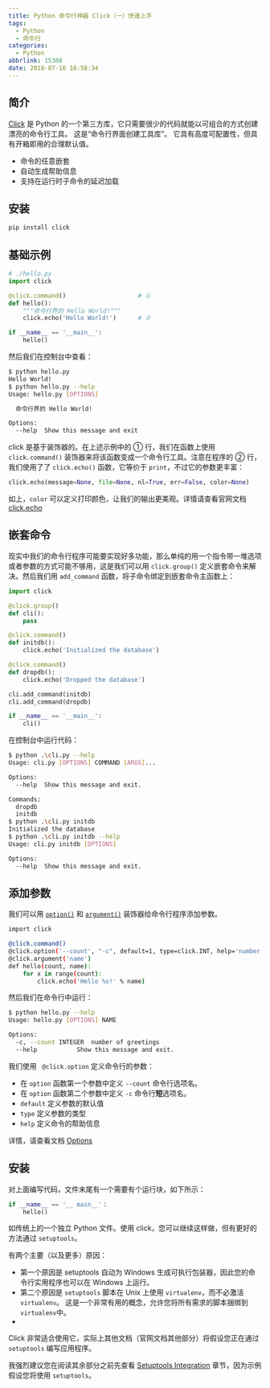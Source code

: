 ```yaml
---
title: Python 命令行神器 Click（一）快速上手
tags:
  - Python
  - 命令行
categories:
  - Python
abbrlink: 15308
date: 2018-07-16 16:58:34
---
```


## 简介

[Click](http://click.pocoo.org) 是 Python 的一个第三方库，它只需要很少的代码就能以可组合的方式创建漂亮的命令行工具。 这是“命令行界面创建工具库”。 它具有高度可配置性，但具有开箱即用的合理默认值。

- 命令的任意嵌套
- 自动生成帮助信息
- 支持在运行时子命令的延迟加载

## 安装

```bash
pip install click
```

<!-- more -->

## 基础示例

```python
# ./hello.py
import click

@click.command()                    # ①
def hello():
    """命令行界的 Hello World!"""
    click.echo('Hello World!')      # ②

if __name__ == '__main__':
    hello()
```

然后我们在控制台中查看：

```bash
$ python hello.py
Hello World!
$ python hello.py --help
Usage: hello.py [OPTIONS]

  命令行界的 Hello World!

Options:
  --help  Show this message and exit
```

click 是基于装饰器的。在上述示例中的 ① 行，我们在函数上使用 `click.command()` 装饰器来将该函数变成一个命令行工具。注意在程序的 ② 行，我们使用了了 `click.echo()` 函数，它等价于 `print`，不过它的参数更丰富：

```python
click.echo(message=None, file=None, nl=True, err=False, color=None)
```

如上，`color` 可以定义打印颜色，让我们的输出更美观。详情请查看官网文档 [click.echo](http://click.pocoo.org/6/api/#click.echo)

## 嵌套命令

现实中我们的命令行程序可能要实现好多功能，那么单纯的用一个指令带一堆选项或者参数的方式可能不够用，这是我们可以用 `click.group()` 定义嵌套命令来解决。然后我们用 `add_command` 函数，将子命令绑定到嵌套命令主函数上：

```python
import click

@click.group()
def cli():
    pass

@click.command()
def initdb():
    click.echo('Initialized the database')

@click.command()
def dropdb():
    click.echo('Dropped the database')

cli.add_command(initdb)
cli.add_command(dropdb)

if __name__ == '__main__':
    cli()
```

在控制台中运行代码：

```bash
$ python .\cli.py --help
Usage: cli.py [OPTIONS] COMMAND [ARGS]...

Options:
  --help  Show this message and exit.

Commands:
  dropdb
  initdb
$ python .\cli.py initdb
Initialized the database
$ python .\cli.py initdb --help
Usage: cli.py initdb [OPTIONS]

Options:
  --help  Show this message and exit.
```

## 添加参数

我们可以用 [`option()`](http://click.pocoo.org/6/api/#click.option) 和 [`argument()`](http://click.pocoo.org/6/api/#click.argument) 装饰器给命令行程序添加参数。

```bash
import click

@click.command()
@click.option('--count', "-c", default=1, type=click.INT, help='number of greetings')
@click.argument('name')
def hello(count, name):
    for x in range(count):
        click.echo('Hello %s!' % name)
```

然后我们在命令行中运行：

```bash
$ python hello.py --help
Usage: hello.py [OPTIONS] NAME

Options:
  -c, --count INTEGER  number of greetings
  --help           Show this message and exit.
```

我们使用 ` @click.option` 定义命令行的参数：

- 在 `option` 函数第一个参数中定义 `--count` 命令行选项名。
- 在 `option` 函数第二个参数中定义 `-c` 命令行**短**选项名。
- `default` 定义参数的默认值
- `type` 定义参数的类型
- `help` 定义命令的帮助信息

详情，请查看文档 [Options](http://click.pocoo.org/6/options/)

## 安装

对上面编写代码，文件末尾有一个需要有个运行块，如下所示：

```python
if __name__ == '__ main__'：
    hello()
```

如传统上的一个独立 Python 文件。使用 click，您可以继续这样做，但有更好的方法通过 `setuptools`。

有两个主要（以及更多）原因：

- 第一个原因是 setuptools 自动为 Windows 生成可执行包装器，因此您的命令行实用程序也可以在 Windows 上运行。
- 第二个原因是 `setuptools` 脚本在 Unix 上使用 `virtualenv`，而不必激活`virtualenv`。 这是一个非常有用的概念，允许您将所有需求的脚本捆绑到 `virtualenv`中。
-

Click 非常适合使用它，实际上其他文档（官网文档其他部分）将假设您正在通过 `setuptools` 编写应用程序。

我强烈建议您在阅读其余部分之前先查看 [Setuptools Integration](http://click.pocoo.org/6/setuptools/#setuptools-integration) 章节，因为示例假设您将使用 `setuptools`。
